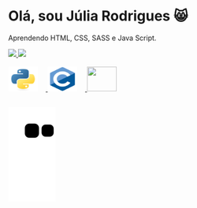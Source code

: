 <h1 align="left">Olá, sou Júlia Rodrigues 😸 </h1> 

Aprendendo HTML, CSS, SASS e Java Script.

<div>
  <a href="https://github.com/deigo-lps">
  <img height="180em" src="https://github-readme-stats.vercel.app/api?username=juliarmn&show_icons=true&theme=bear&include_all_commits=true&count_private=true"/>
  <img height="180em" src="https://github-readme-stats.vercel.app/api/top-langs/?username=juliarmn&layout=compact&langs_count=7&theme=bear"/>
 </div>
  
  <br>
  
  <div style="display: inline_block">
   <img style="padding:0 1rem 0 0" height="50" width="60" src="https://raw.githubusercontent.com/devicons/devicon/master/icons/python/python-original.svg">
   <img style="padding:0 1rem 0 0" height="50" width="60" src="https://raw.githubusercontent.com/devicons/devicon/master/icons/c/c-original.svg">
    <img style="padding:0 1rem 0 0" height="50" width="60" src="https://raw.githubusercontent.com/devicons/devicon/master/icons/html/html-original.svg">
  </div>

  ##
  
![Snake animation](https://github.com/juliarmn/juliarmn/blob/output/github-contribution-grid-snake.svg)
<!---
juliarmn/juliarmn is a ✨ special ✨ repository because its `README.md` (this file) appears on your GitHub profile.
You can click the Preview link to take a look at your changes.
--->
